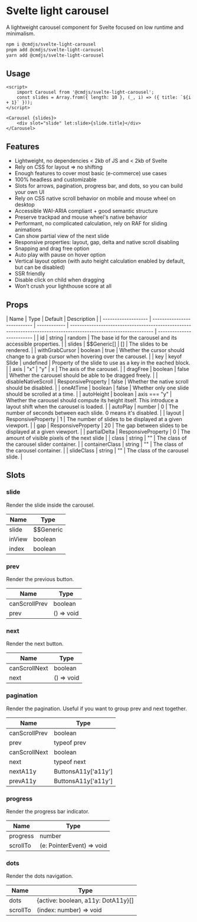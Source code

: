 # Svelte light carousel

A lightweight carousel component for Svelte focused on low runtime and minimalism.

```bash
npm i @cmdjs/svelte-light-carousel
pnpm add @cmdjs/svelte-light-carousel
yarn add @cmdjs/svelte-light-carousel
```

## Usage

```svelte
<script>
	import Carousel from '@cmdjs/svelte-light-carousel';
	const slides = Array.from({ length: 10 }, (_, i) => ({ title: `${i + 1}` }));
</script>

<Carousel {slides}>
	<div slot="slide" let:slide>{slide.title}</div>
</Carousel>
```

## Features

<!-- START:FEATURES -->

- Lightweight, no dependencies < 2kb of JS and < 2kb of Svelte
- Rely on CSS for layout => no shifting
- Enough features to cover most basic (e-commerce) use cases
- 100% headless and customizable
- Slots for arrows, pagination, progress bar, and dots, so you can build your own UI
- Rely on CSS native scroll behavior on mobile and mouse wheel on desktop
- Accessible WAI-ARIA compliant + good semantic structure
- Preserve trackpad and mouse wheel's native behavior
- Performant, no complicated calculation, rely on RAF for sliding animations
- Can show partial view of the next slide
- Responsive properties: layout, gap, delta and native scroll disabling
- Snapping and drag free option
- Auto play with pause on hover option
- Vertical layout option (with auto height calculation enabled by default, but can be disabled)
- SSR friendly
- Disable click on child when dragging
- Won't crush your lighthouse score at all
<!-- END:FEATURES -->

## Props

<!-- START:PROPS -->

| Name                | Type                        | Default      | Description                                                                                                       |
| ------------------- | --------------------------- | ------------ | ----------------------------------------------------------------------------------------------------------------- | ------------------------- |
| id                  | string                      | random       | The base id for the carousel and its accessible properties.                                                       |
| slides              | $$Generic[]                 | []           | The slides to be rendered.                                                                                        |
| withGrabCursor      | boolean                     | true         | Whether the cursor should change to a grab cursor when hovering over the carousel.                                |
| key                 | keyof Slide                 | undefined    | Property of the slide to use as a key in the eached block.                                                        |
| axis                | "x"                         | "y"          | x                                                                                                                 | The axis of the carousel. |
| dragFree            | boolean                     | false        | Whether the carousel should be able to be dragged freely.                                                         |
| disableNativeScroll | ResponsiveProperty<boolean> | false        | Whether the native scroll should be disabled.                                                                     |
| oneAtTime           | boolean                     | false        | Whether only one slide should be scrolled at a time.                                                              |
| autoHeight          | boolean                     | axis === "y" | Whether the carousel should compute its height itself. This introduce a layout shift when the carousel is loaded. |
| autoPlay            | number                      | 0            | The number of seconds between each slide. 0 means it's disabled.                                                  |
| layout              | ResponsiveProperty<number>  | 1            | The number of slides to be displayed at a given viewport.                                                         |
| gap                 | ResponsiveProperty<number>  | 20           | The gap between slides to be displayed at a given viewport.                                                       |
| partialDelta        | ResponsiveProperty<number>  | 0            | The amount of visible pixels of the next slide                                                                    |
| class               | string                      | ""           | The class of the carousel slider container.                                                                       |
| containerClass      | string                      | ""           | The class of the carousel container.                                                                              |
| slideClass          | string                      | ""           | The class of the carousel slide.                                                                                  |

<!-- END:PROPS -->

## Slots

<!-- START:SLOTS -->

### slide

Render the slide inside the carousel.

<!-- START:slide -->

| Name   | Type      |
| ------ | --------- |
| slide  | $$Generic |
| inView | boolean   |
| index  | boolean   |

<!-- END:slide -->

### prev

Render the previous button.

<!-- START:prev -->

| Name          | Type       |
| ------------- | ---------- |
| canScrollPrev | boolean    |
| prev          | () => void |

<!-- END:prev -->

### next

Render the next button.

<!-- START:next -->

| Name          | Type       |
| ------------- | ---------- |
| canScrollNext | boolean    |
| next          | () => void |

<!-- END:next -->

### pagination

Render the pagination. Useful if you want to group prev and next together.

<!-- START:pagination -->

| Name          | Type                |
| ------------- | ------------------- |
| canScrollPrev | boolean             |
| prev          | typeof prev         |
| canScrollNext | boolean             |
| next          | typeof next         |
| nextA11y      | ButtonsA11y['a11y'] |
| prevA11y      | ButtonsA11y['a11y'] |

<!-- END:pagination -->

### progress

Render the progress bar indicator.

<!-- START:progress -->

| Name     | Type                      |
| -------- | ------------------------- |
| progress | number                    |
| scrollTo | (e: PointerEvent) => void |

<!-- END:progress -->

### dots

Render the dots navigation.

<!-- START:dots -->

| Name     | Type                               |
| -------- | ---------------------------------- |
| dots     | {active: boolean, a11y: DotA11y}[] |
| scrollTo | (index: number) => void            |

<!-- END:dots -->
<!-- END:SLOTS -->

